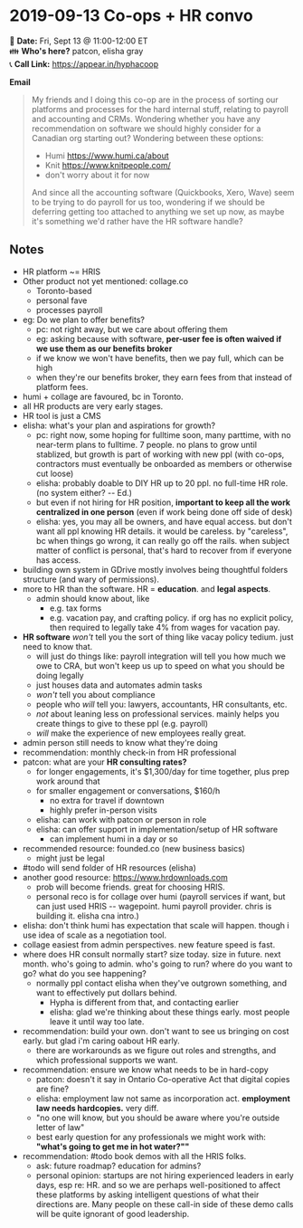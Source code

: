 ---
---
# 2019-09-13 Co-ops + HR convo

:date: **Date:** Fri, Sept 13 @ 11:00-12:00 ET  
:family: **Who's here?** patcon, elisha gray  
:telephone_receiver: **Call Link:** https://appear.in/hyphacoop

**Email**

> My friends and I doing this co-op are in the process of sorting our platforms and processes for the hard internal stuff, relating to payroll and accounting and CRMs. Wondering whether you have any recommendation on software we should highly consider for a Canadian org starting out?
> Wondering between these options:
> - Humi https://www.humi.ca/about
> - Knit https://www.knitpeople.com/
> - don't worry about it for now
>
> And since all the accounting software (Quickbooks, Xero, Wave) seem to be trying to do payroll for us too, wondering if we should be deferring getting too attached to anything we set up now, as maybe it's something we'd rather have the HR software handle?

## Notes

- HR platform ~= HRIS
- Other product not yet mentioned: collage.co
    - Toronto-based
    - personal fave
    - processes payroll
- eg: Do we plan to offer benefits?
    - pc: not right away, but we care about offering them
    - eg: asking because with software, **per-user fee is often waived if we use them as our benefits broker**
    - if we know we won't have benefits, then we pay full, which can be high
    - when they're our benefits broker, they earn fees from that instead of platform fees.
- humi + collage are favoured, bc in Toronto.
- all HR products are very early stages.
- HR tool is just a CMS
- elisha: what's your plan and aspirations for growth?
    - pc: right now, some hoping for fulltime soon, many parttime, with no near-term plans to fulltime. 7 people. no plans to grow until stablized, but growth is part of working with new ppl (with co-ops, contractors must eventually be onboarded as members or otherwise cut loose)
    - elisha: probably doable to DIY HR up to 20 ppl. no full-time HR role. (no system either? -- Ed.)
    - but even if not hiring for HR position, **important to keep all the work centralized in one person** (even if work being done off side of desk)
    - elisha: yes, you may all be owners, and have equal access. but don't want all ppl knowing HR details. it would be careless. by "careless", bc when things go wrong, it can really go off the rails. when subject matter of conflict is personal, that's hard to recover from if everyone has access.
- building own system in GDrive mostly involves being thoughtful folders structure (and wary of permissions).
- more to HR than the software. HR = **education**. and **legal aspects**.
    - admin should know about, like
        - e.g. tax forms
        - e.g. vacation pay, and crafting policy. if org has no explicit policy, then required to legally take 4% from wages for vacation pay.
- **HR software** _won't_ tell you the sort of thing like vacay policy tedium. just need to know that.
    - will just do things like: payroll integration will tell you how much we owe to CRA, but won't keep us up to speed on what you should be doing legally
    - just houses data and automates admin tasks
    - _won't_ tell you about compliance
    - people who _will_ tell you: lawyers, accountants, HR consultants, etc.
    - _not_ about leaning less on professional services. mainly helps you create things to give to these ppl (e.g. payroll)
    - _will_ make the experience of new employees really great.
- admin person still needs to know what they're doing
- recommendation: monthly check-in from HR professional
- patcon: what are your **HR consulting rates?**
    - for longer engagements, it's $1,300/day for time together, plus prep work around that
    - for smaller engagement or conversations, $160/h
        - no extra for travel if downtown
        - highly prefer in-person visits
    - elisha: can work with patcon or person in role
    - elisha: can offer support in implementation/setup of HR software
        - can implement humi in a day or so
- recommended resource: founded.co (new business basics)
    - might just be legal
- #todo will send folder of HR resources (elisha)
- another good resource: https://www.hrdownloads.com
    - prob will become friends. great for choosing HRIS.
    - personal reco is for collage over humi (payroll services if want, but can just used HRIS -- wagepoint. humi payroll provider. chris is building it. elisha cna intro.)
- elisha: don't think humi has expectation that scale will happen. though i use idea of scale as a negotiation tool.
- collage easiest from admin perspectives. new feature speed is fast.
- where does HR consult normally start? size today. size in future. next month. who's going to admin. who's going to run? where do you want to go? what do you see happening?
    - normally ppl contact elisha when they've outgrown something, and want to effectively put dollars behind.
        - Hypha is different from that, and contacting earlier
        - elisha: glad we're thinking about these things early. most people leave it until way too late.
- recommendation: build your own. don't want to see us bringing on cost early. but glad i'm caring oabout HR early.
    - there are workarounds as we figure out roles and strengths, and which professional supports we want.
- recommendation: ensure we know what needs to be in hard-copy
    - patcon: doesn't it say in Ontario Co-operative Act that digital copies are fine?
    - elisha: employment law not same as incorporation act. **employment law needs hardcopies.** very diff.
    - "no one will know, but you should be aware where you're outside letter of law"
    - best early question for any professionals we might work with: **"what's going to get me in hot water?""**
- recommendation: #todo book demos with all the HRIS folks.
    - ask: future roadmap? education for admins?
    - personal opinion: startups are not hiring experienced leaders in early days, esp re: HR. and so we are perhaps well-positioned to affect these platforms by asking intelligent questions of what their directions are. Many people on these call-in side of these demo calls will be quite ignorant of good leadership.